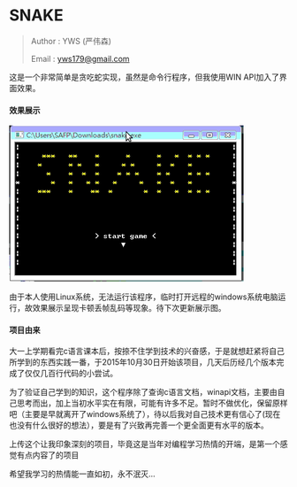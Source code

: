 # SNAKE

> Author : YWS (严伟森)
>
> Email : yws179@gmail.com

这是一个非常简单是贪吃蛇实现，虽然是命令行程序，但我使用WIN API加入了界面效果。

#### 效果展示

![snake](./screenshot/snake.gif)

由于本人使用Linux系统，无法运行该程序，临时打开远程的windows系统电脑运行，故效果展示呈现卡顿丢帧乱码等现象。待下次更新展示图。



#### 项目由来

大一上学期看完c语言课本后，按捺不住学到技术的兴奋感，于是就想赶紧将自己所学到的东西实践一番，于2015年10月30日开始该项目，几天后历经几个版本完成了仅仅几百行代码的小尝试。

为了验证自己学到的知识，这个程序除了查询c语言文档，winapi文档，主要由自己思考而出，加上当初水平实在有限，可能有许多不足。暂时不做优化，保留原样吧（主要是早就离开了windows系统了），待以后我对自己技术更有信心了(现在也没有什么很好的想法），要是有了兴致再完善一个更全面更有水平的版本。

上传这个让我印象深刻的项目，毕竟这是当年对编程学习热情的开端，是第一个感觉有点内容了的项目

希望我学习的热情能一直如初，永不泯灭…